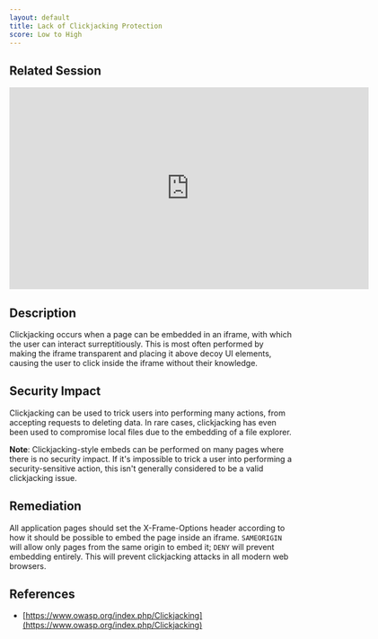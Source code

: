 ```yaml
---
layout: default
title: Lack of Clickjacking Protection
score: Low to High
---
```


Related Session
---------------

<div class="container">
	<iframe id="ytplayer" type="text/html" width="640" height="360" src="https://www.youtube-nocookie.com/embed/jcp5t8PsMsY?rel=0&autoplay=0&origin=https://hacker101.com" frameborder="0"></iframe>
</div>

Description
-----------

Clickjacking occurs when a page can be embedded in an iframe, with which the user can interact surreptitiously.  This is most often performed by making the iframe transparent and placing it above decoy UI elements, causing the user to click inside the iframe without their knowledge.

Security Impact
---------------

Clickjacking can be used to trick users into performing many actions, from accepting requests to deleting data.  In rare cases, clickjacking has even been used to compromise local files due to the embedding of a file explorer.

**Note**: Clickjacking-style embeds can be performed on many pages where there is no security impact.  If it's impossible to trick a user into performing a security-sensitive action, this isn't generally considered to be a valid clickjacking issue.

Remediation
-----------

All application pages should set the X-Frame-Options header according to how it should be possible to embed the page inside an iframe.  `SAMEORIGIN` will allow only pages from the same origin to embed it; `DENY` will prevent embedding entirely.  This will prevent clickjacking attacks in all modern web browsers.

References
----------

- [https://www.owasp.org/index.php/Clickjacking](https://www.owasp.org/index.php/Clickjacking)
